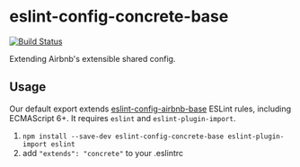 # eslint-config-concrete-base
[![Build Status](https://travis-ci.org/concrete-cc/eslint-config-concrete-base.svg?branch=master)](https://travis-ci.org/concrete-cc/eslint-config-concrete-base)

Extending Airbnb's extensible shared config.

## Usage

Our default export extends [eslint-config-airbnb-base](https://github.com/airbnb/javascript/tree/master/packages/eslint-config-airbnb-base) ESLint rules, including ECMAScript 6+. It requires `eslint` and `eslint-plugin-import`.

1. `npm install --save-dev eslint-config-concrete-base eslint-plugin-import eslint`
2. add `"extends": "concrete"` to your .eslintrc
